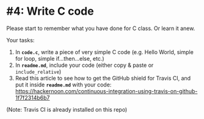 # #4: Write C code

Please start to remember what you have done for C class. Or learn it anew.

Your tasks:
1. In **`code.c`**, write a piece of very simple C code (e.g. Hello World, simple for loop, simple if...then...else, etc.)
2. In **`readme.md`**, include your code (either copy & paste or `include_relative`)
3. Read this article to see how to get the GitHub shield for Travis CI, and put it inside **`readme.md`** with your code: https://hackernoon.com/continuous-integration-using-travis-on-github-1f7f2314b6b7

(Note: Travis CI is already installed on this repo)
